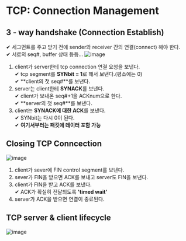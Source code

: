 # TCP: Connection Management
## 3 - way handshake (Connection Establish)
✔ 세그먼트를 주고 받기 전에 sender와 receiver 간의 연결(connect) 해야 한다.  
✔ 서로의 seq#, buffer 상태 등등... 
![image](https://user-images.githubusercontent.com/109324637/194763336-c3750405-96ca-4909-af8b-733aeca1921a.png)  
1. client가 server한테 tcp connection 연결 요청을 보낸다.  
✔ tcp segment를 **SYNbit = 1**로 해서 보낸다.(평소에는 0)  
✔ **client의 첫 seq#**를 보낸다.
2. server는 client한테 **SYNACK**를 보낸다.   
✔ client가 보내온 seq#+1을 ACKnum으로 한다.   
✔ **server의 첫 seq#**를 보낸다.
3. client는 **SYNACK에 대한 ACK**를 보낸다.  
✔ SYNbit는 다시 0이 된다.  
✔ **여기서부터는 패킷에 데이터 포함 가능** 

## Closing TCP Conncection
![image](https://user-images.githubusercontent.com/109324637/194764262-b37895f2-e34b-4885-b0d3-48118b0daa7d.png)  
1. client가 sever에 FIN control segment를 보낸다.
2. sever가 FIN을 받으면 ACK를 보내고 server도 FIN을 보낸다.
3. client가 FIN을 받고 ACK를 보낸다.  
✔ ACK가 확실히 전달되도록 **'timed wait'**
4. server가 ACK을 받으면 연결이 종료된다.

## TCP server & client lifecycle
![image](https://user-images.githubusercontent.com/109324637/194764395-a80a6327-7d71-486d-9eb2-15958bef9f9b.png)

 

